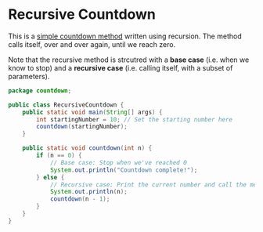 # Recursive Countdown
This is a [simple countdown method](src/countdown/RecursiveCountdown.java) written using recursion. The method calls itself, over and over again, until we reach zero.

Note that the recursive method is strcutred with a **base case** (i.e. when we know to stop) and a **recursive case** (i.e. calling itself, with a subset of parameters).


```java
package countdown;

public class RecursiveCountdown {
    public static void main(String[] args) {
        int startingNumber = 10; // Set the starting number here
        countdown(startingNumber);
    }

    public static void countdown(int n) {
        if (n == 0) {
            // Base case: Stop when we've reached 0
            System.out.println("Countdown complete!");
        } else {
            // Recursive case: Print the current number and call the method again with (n-1)
            System.out.println(n);
            countdown(n - 1);
        }
    }
}
```